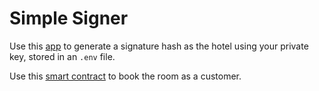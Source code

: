 # Simple Signer

Use this [app](app.js) to generate a signature hash as the hotel using your private key, stored in an `.env` file.

Use this [smart contract](Contract/ExtractSigner.sol) to book the room as a customer.
